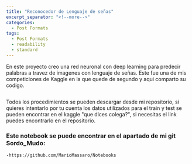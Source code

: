 ```yaml
---
title: "Reconocedor de Lenguaje de señas"
excerpt_separator: "<!--more-->"
categories:
  - Post Formats
tags:
  - Post Formats
  - readability
  - standard
---
```


En este proyecto creo una red neuronal con deep learning para predecir palabras a travez de imagenes con lenguaje de señas. Este fue una de mis competiciones de Kaggle en la que quede de segundo y aqui comparto su codigo.

<!--more-->

<figure style="width: 600px">
  <img src="{{ site.url }}{{ site.baseurl }}/assets/images/colega.JPG" alt="">
</figure> 

Todos los procedimientos se pueden descargar desde mi repositorio, si quieres intentarlo por tu cuenta los datos utilizados para el train y test se pueden encontrar en el kaggle "que dices colega?", si necesitas el link puedes encontrarlo en el repositorio.

### Este notebook se puede encontrar en el apartado de mi git Sordo_Mudo:
	-https://github.com/MarioMassaro/Notebooks